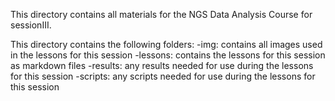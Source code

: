 This directory contains all materials for the NGS Data Analysis Course for sessionIII.

This directory contains the following folders:
-img: contains all images used in the lessons for this session
-lessons: contains the lessons for this session as markdown files
-results: any results needed for use during the lessons for this session
-scripts: any scripts needed for use during the lessons for this session
